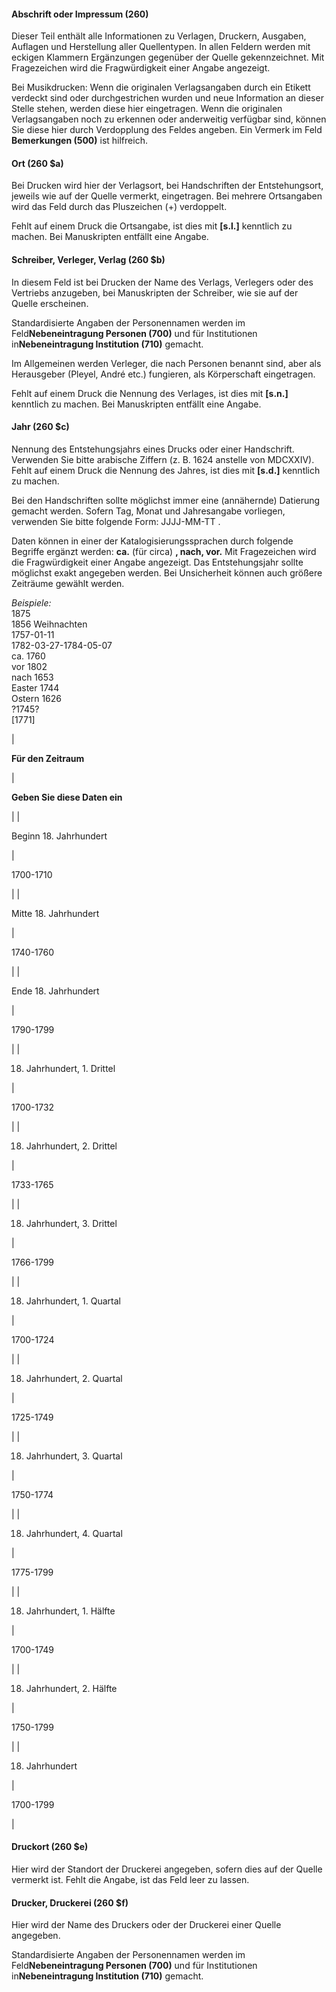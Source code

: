 #### Abschrift oder Impressum (260)

Dieser Teil enthält alle Informationen zu Verlagen, Druckern, Ausgaben, Auflagen und Herstellung aller Quellentypen. In allen Feldern werden mit eckigen Klammern Ergänzungen gegenüber der Quelle gekennzeichnet. Mit Fragezeichen wird die Fragwürdigkeit einer Angabe angezeigt.

Bei Musikdrucken: Wenn die originalen Verlagsangaben durch ein Etikett verdeckt sind oder durchgestrichen wurden und neue Information an dieser Stelle stehen, werden diese hier eingetragen. Wenn die originalen Verlagsangaben noch zu erkennen oder anderweitig verfügbar sind, können Sie diese hier durch Verdopplung des Feldes angeben. Ein Vermerk im Feld&nbsp; **Bemerkungen (500)** ist hilfreich.

#### Ort (260 $a)

Bei Drucken wird hier der Verlagsort, bei Handschriften der Entstehungsort, jeweils wie auf der Quelle vermerkt, eingetragen. Bei mehrere Ortsangaben wird das Feld durch das Pluszeichen (+) verdoppelt.

Fehlt auf einem Druck die Ortsangabe, ist dies mit **[s.l.]** kenntlich zu machen. Bei Manuskripten entfällt eine Angabe.

#### Schreiber, Verleger, Verlag (260 $b)

In diesem Feld ist bei Drucken der Name des Verlags, Verlegers oder des Vertriebs anzugeben, bei Manuskripten der Schreiber, wie sie auf der Quelle erscheinen.

Standardisierte Angaben der Personennamen werden im Feld**Nebeneintragung Personen (700)** und für Institutionen in**Nebeneintragung Institution (710)** gemacht.

Im Allgemeinen werden Verleger, die nach Personen benannt sind, aber als Herausgeber (Pleyel, André etc.) fungieren, als Körperschaft eingetragen.

Fehlt auf einem Druck die Nennung des Verlages, ist dies mit **[s.n.]** kenntlich zu machen. Bei Manuskripten entfällt eine Angabe.

#### Jahr (260 $c)

Nennung des Entstehungsjahrs eines Drucks oder einer Handschrift. Verwenden Sie bitte arabische Ziffern (z. B. 1624 anstelle von MDCXXIV). Fehlt auf einem Druck die Nennung des Jahres, ist dies mit **[s.d.]** kenntlich zu machen.

Bei den Handschriften sollte möglichst immer eine (annähernde) Datierung gemacht werden. Sofern Tag, Monat und Jahresangabe vorliegen, verwenden Sie bitte folgende Form: JJJJ-MM-TT .

Daten können in einer der Katalogisierungssprachen durch folgende Begriffe ergänzt werden: **ca.** (für circa) **, nach, vor.** Mit Fragezeichen wird die Fragwürdigkeit einer Angabe angezeigt. Das Entstehungsjahr sollte möglichst exakt angegeben werden. Bei Unsicherheit können auch größere Zeiträume gewählt werden.

_Beispiele:_  
1875  
1856 Weihnachten  
1757-01-11  
1782-03-27-1784-05-07  
ca. 1760  
vor 1802  
nach 1653  
Easter 1744  
Ostern 1626  
?1745?  
[1771]

| 

**Für den Zeitraum**

 | 

**Geben Sie diese Daten ein**

 |
| 

Beginn 18. Jahrhundert

 | 

1700-1710

 |
| 

Mitte 18. Jahrhundert

 | 

1740-1760

 |
| 

Ende 18. Jahrhundert

 | 

1790-1799

 |
| 

18. Jahrhundert, 1. Drittel

 | 

1700-1732

 |
| 

18. Jahrhundert, 2. Drittel

 | 

1733-1765

 |
| 

18. Jahrhundert, 3. Drittel

 | 

1766-1799

 |
| 

18. Jahrhundert, 1. Quartal

 | 

1700-1724

 |
| 

18. Jahrhundert, 2. Quartal

 | 

1725-1749

 |
| 

18. Jahrhundert, 3. Quartal

 | 

1750-1774

 |
| 

18. Jahrhundert, 4. Quartal

 | 

1775-1799

 |
| 

18. Jahrhundert, 1. Hälfte

 | 

1700-1749

 |
| 

18. Jahrhundert, 2. Hälfte

 | 

1750-1799

 |
| 

18. Jahrhundert

 | 

1700-1799

 |

#### Druckort (260 $e)

Hier wird der Standort der Druckerei angegeben, sofern dies auf der Quelle vermerkt ist. Fehlt die Angabe, ist das Feld leer zu lassen.

#### Drucker, Druckerei (260 $f)

Hier wird der Name des Druckers oder der Druckerei einer Quelle angegeben.

Standardisierte Angaben der Personennamen werden im Feld**Nebeneintragung Personen (700)** und für Institutionen in**Nebeneintragung Institution (710)** gemacht.